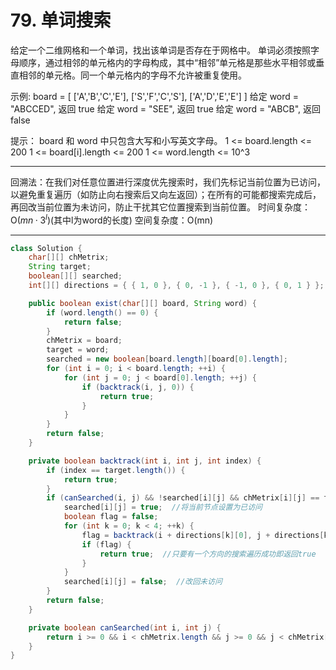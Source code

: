 # 79. 单词搜索

给定一个二维网格和一个单词，找出该单词是否存在于网格中。
单词必须按照字母顺序，通过相邻的单元格内的字母构成，其中“相邻”单元格是那些水平相邻或垂直相邻的单元格。同一个单元格内的字母不允许被重复使用。

示例:
board =
[
  ['A','B','C','E'],
  ['S','F','C','S'],
  ['A','D','E','E']
]
给定 word = "ABCCED", 返回 true
给定 word = "SEE", 返回 true
给定 word = "ABCB", 返回 false

提示：
board 和 word 中只包含大写和小写英文字母。
1 <= board.length <= 200
1 <= board[i].length <= 200
1 <= word.length <= 10^3

---

回溯法：在我们对任意位置进行深度优先搜索时，我们先标记当前位置为已访问，以避免重复遍历（如防止向右搜索后又向左返回）；在所有的可能都搜索完成后，再回改当前位置为未访问，防止干扰其它位置搜索到当前位置。
时间复杂度：O($mn·3^l$)(其中l为word的长度) 空间复杂度：O(mn)  

---

```java
class Solution {
    char[][] chMetrix;
    String target;
    boolean[][] searched;
    int[][] directions = { { 1, 0 }, { 0, -1 }, { -1, 0 }, { 0, 1 } };

    public boolean exist(char[][] board, String word) {
        if (word.length() == 0) {
            return false;
        }
        chMetrix = board;
        target = word;
        searched = new boolean[board.length][board[0].length];
        for (int i = 0; i < board.length; ++i) {
            for (int j = 0; j < board[0].length; ++j) {
                if (backtrack(i, j, 0)) {
                    return true;
                }
            }
        }
        return false;
    }

    private boolean backtrack(int i, int j, int index) {
        if (index == target.length()) {
            return true;
        }
        if (canSearched(i, j) && !searched[i][j] && chMetrix[i][j] == target.charAt(index)) {
            searched[i][j] = true;  //将当前节点设置为已访问
            boolean flag = false;
            for (int k = 0; k < 4; ++k) {
                flag = backtrack(i + directions[k][0], j + directions[k][1], index + 1);
                if (flag) {
                    return true;  //只要有一个方向的搜索遍历成功即返回true
                }
            }
            searched[i][j] = false;  //改回未访问
        }
        return false;
    }

    private boolean canSearched(int i, int j) {
        return i >= 0 && i < chMetrix.length && j >= 0 && j < chMetrix[0].length;
    }
}
```
